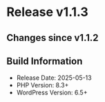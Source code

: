 # Release v1.1.3

## Changes since v1.1.2

## Build Information

- Release Date: 2025-05-13
- PHP Version: 8.3+
- WordPress Version: 6.5+
